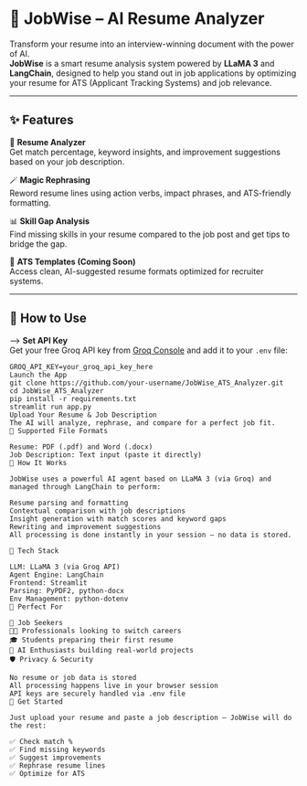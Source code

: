 # 🤖 JobWise – AI Resume Analyzer

Transform your resume into an interview-winning document with the power of AI.  
**JobWise** is a smart resume analysis system powered by **LLaMA 3** and **LangChain**, designed to help you stand out in job applications by optimizing your resume for ATS (Applicant Tracking Systems) and job relevance.

---

## ✨ Features

📄 **Resume Analyzer**  
Get match percentage, keyword insights, and improvement suggestions based on your job description.

🪄 **Magic Rephrasing**  
Reword resume lines using action verbs, impact phrases, and ATS-friendly formatting.

📊 **Skill Gap Analysis**  
Find missing skills in your resume compared to the job post and get tips to bridge the gap.

📁 **ATS Templates (Coming Soon)**  
Access clean, AI-suggested resume formats optimized for recruiter systems.

---

## 🚀 How to Use

--> **Set API Key**  
   Get your free Groq API key from [Groq Console](https://console.groq.com) and add it to your `.env` file:
   ```env
   GROQ_API_KEY=your_groq_api_key_here
Launch the App
git clone https://github.com/your-username/JobWise_ATS_Analyzer.git
cd JobWise_ATS_Analyzer
pip install -r requirements.txt
streamlit run app.py
Upload Your Resume & Job Description
The AI will analyze, rephrase, and compare for a perfect job fit.
📄 Supported File Formats

Resume: PDF (.pdf) and Word (.docx)
Job Description: Text input (paste it directly)
🧠 How It Works

JobWise uses a powerful AI agent based on LLaMA 3 (via Groq) and managed through LangChain to perform:

Resume parsing and formatting
Contextual comparison with job descriptions
Insight generation with match scores and keyword gaps
Rewriting and improvement suggestions
All processing is done instantly in your session – no data is stored.

🔧 Tech Stack

LLM: LLaMA 3 (via Groq API)
Agent Engine: LangChain
Frontend: Streamlit
Parsing: PyPDF2, python-docx
Env Management: python-dotenv
🌟 Perfect For

📌 Job Seekers
🧑‍💼 Professionals looking to switch careers
🎓 Students preparing their first resume
🧠 AI Enthusiasts building real-world projects
🛡️ Privacy & Security

No resume or job data is stored
All processing happens live in your browser session
API keys are securely handled via .env file
🎯 Get Started

Just upload your resume and paste a job description — JobWise will do the rest:

✅ Check match %
✅ Find missing keywords
✅ Suggest improvements
✅ Rephrase resume lines
✅ Optimize for ATS
